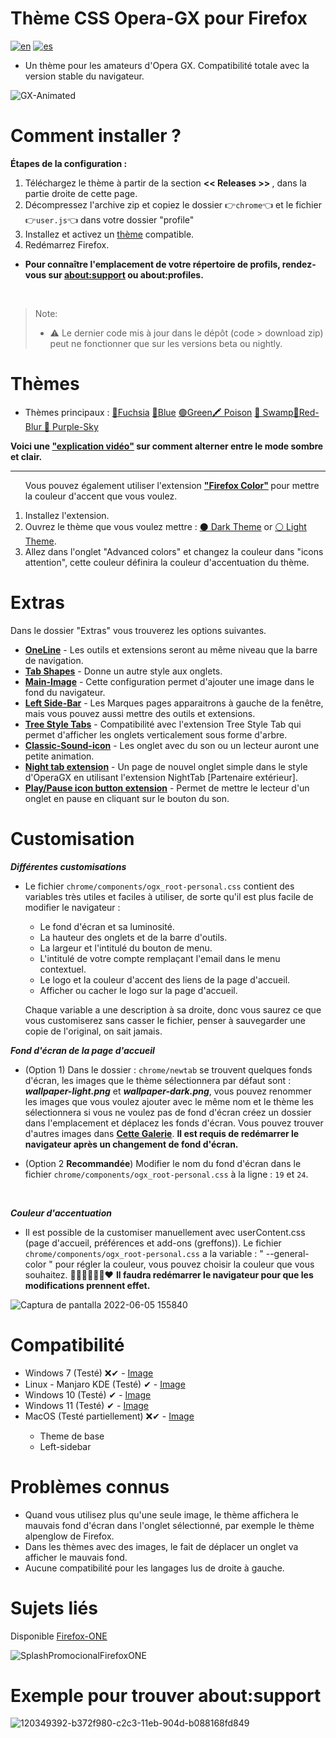 # Thème CSS Opera-GX pour Firefox
[![en](https://img.shields.io/badge/lang-en-red.svg)](https://github.com/Godiesc/firefox-gx/blob/main/README.md)
[![es](https://img.shields.io/badge/lang-es-yellow.svg)](https://github.com/Tintouin/firefox-gx/blob/main/README.es.md)

<ul><li>Un thème pour les amateurs d'Opera GX. Compatibilité totale avec la version stable du navigateur.</li></ul>

![GX-Animated](https://user-images.githubusercontent.com/22057609/210189445-ced79421-3e1e-411b-87ed-1afbff82d9b1.png)

# Comment installer ?

<b>Étapes de la configuration :</b>
<ol>
   <li>Téléchargez le thème à partir de la section <b> << Releases >> </b>, dans la partie droite de cette page. </code></li> 
   <li>Décompressez l'archive zip et copiez le dossier 👉<code>chrome</code>👈 et le fichier 👉<code>user.js</code>👈 dans votre dossier "profile" </li>
   <li>Installez et activez un <a href="https://github.com/Godiesc/firefox-gx#temas---themes" >thème</a> compatible.</li>
   <li>Redémarrez Firefox. </li>
</ol>

<ul><li><p><b> Pour connaître l'emplacement de votre répertoire de profils, rendez-vous sur <a href="https://github.com/Godiesc/firefox-gx#example-of-aboutsupport"> about:support</a> ou about:profiles.</b></p></li></ul>
</br>

> <p>Note:<ul><li>⚠ Le dernier code mis à jour dans le dépôt (code > download zip) peut ne fonctionner que sur les versions beta ou nightly.</li></ul></p>

# Thèmes
<ul><li>Thèmes principaux : <a href= "https://addons.mozilla.org/es/firefox/addon/beautiful-opera-gx-fucsia/">🔴Fuchsia</a> <a href= "https://addons.mozilla.org/es/firefox/addon/beautiful-opera-gx-blue/">🔵Blue</a> <a href= "https://addons.mozilla.org/es/firefox/addon/beautiful-gx-green/" >🟢Green</a><a href= "https://addons.mozilla.org/es/firefox/addon/beautiful-poison/" >🖍 Poison</a> <a href= "https://addons.mozilla.org/es/firefox/addon/beautiful-swamp-in-autumn/" >🎑 Swamp</a><a href= "https://addons.mozilla.org/es/firefox/addon/beautiful-red-blur/">🌈Red-Blur</a><a href= "https://addons.mozilla.org/es/firefox/addon/beautiful-purple-sky/"> 🌆 Purple-Sky</a> </li></ul>
   
<p><b>Voici une <a href="https://imgur.com/a/0ZASdRb">"explication vidéo"</a> sur comment alterner entre le mode sombre et clair.</b></p>

<hr size=1px;border-style=dotted;color="#50505050" />
 
<ol><p>Vous pouvez également utiliser l'extension <b><a href="https://addons.mozilla.org/es/firefox/addon/firefox-color/">"Firefox Color"</a> </b> pour mettre la couleur d'accent que vous voulez.</p>
<li>Installez l'extension.</li>
<li> Ouvrez le thème que vous voulez mettre : <a href="https://color.firefox.com/?theme=XQAAAAJWBAAAAAAAAABBKYhm849SCicxcUfbB38oKRicm6da8pC6zcajvXUxVWhow0XG5K6BSwfdWytulM34uzM3LhuZvlDLNlGrQWcJvtOkdch_qcsPVi0nURBtsyHwEHcPSSdZBUPlEd-vDQwNy7595jjXYHVUDZw8QUFX13YJoRcCcwEU_Dzw709yH1YhjPaZd9vc7d_pmujWu5Wak7eyIlDRz7msPTiOUQAGJk08pOmPGTlzqfqv_zVenGs8n34O-pwABvBa3bniENYtOjF2zG6a1clmNiITgbNcIb_62b4a9Yemcqv7EZHQrCW7zmsAvNSloPy7oL6whNUFLSwbI6Mw5vgLa-hxr68dhAHr1ci0sPBuzH4X2v7tLQo5vKFoUH93wsR4AwL9J43ZXmO9TER1RnH2xUG4I0NvW4qxmJjIat-ppv43c0-fRci1Bj6noY7L9y6poRreLfdGKUXGbKH0FLlRHhs-Bia-AWSh_UuNqz1ILqetzdDWEtHtq2xzUlsh56YTwVUn1MCnjH3ms_M2oZCiP5nz8yVJeLgQPR0F6WFW4nJItk3xtTf9kvzHolSRcToly_Y8OTydALDLYe28MG_QaZDIhDmgJYn8pIdOSufv2FBPdGAxKQXqhhzhzNqEIz5uMi4Jz4ap3D7S1LXeRP_7RdGY"> ⚫ Dark Theme</a> or <a href="https://color.firefox.com/?theme=XQAAAAKEBAAAAAAAAABBKYhm849SCicxcUfbB38oKRicm6da8pvltSB9WkV2c-XLRbQ1Oez1zWXjUJZMfxQUKzTC_-cAsWtnZjVBpeauBmTjVBPomCKsNVE80fvRwY-rJ65R4jKCyUVJUxrFBxVOxkA_Rxvv8TOD070oV0UwW995RyQV9JG-qcd5cFRiuYzkoOoHlCuFUVFtPj-_VSSr0BzL4pxY0IpdnWN0KWhRBmt3bJSbrY2SZACmpn1-skZEU9Pl7kzFVSTXlVU1skeP3kB-2KFUyqRH8Bq3xQ7pvZUvgKGdOF1eMnUXONJyIXPMhZtlrI7Obxy9YLSETBcgDeTe9bxN3BBYKOuF10prltedblsTxpIdNNgEoG2yh9uTnk3c89KqyaYqsomU-bkA9mnxUzpdUGedTZy2yRp9rBdPL4OdYjxI6RX_vOIwZIreHwYr6bE18aOxjMyNAVkKeN7DlxTjNUXmGPcEA0AEAdibEk3tv-OZ9gM8LqxIC0vu9IQNCetSFNPUfnFa2mp-WLBnl9jxa_r-5geKcLuM29u1Tc1YVcfuE0T38PfAh6RtjUPUGW6AhKR5Q25wKre_e_CN-gF5_EA1eeTI_-9-6wg"> ⚪ Light Theme</a>.</li>
<li> Allez dans l'onglet "Advanced colors" et changez la couleur dans "icons attention", cette couleur définira la couleur d'accentuation du thème.</li></ol>

# Extras
<p>Dans le dossier "Extras" vous trouverez les options suivantes.</p>
<ul><li><a href="https://github.com/Godiesc/firefox-gx/tree/main/Extras/OneLine"><b>OneLine</b></a> - Les outils et extensions seront au même niveau que la barre de navigation.</li>
<li><a href="https://github.com/Godiesc/firefox-gx/tree/main/Extras/Tab-Shapes"><b>Tab Shapes</b></a> - Donne un autre style aux onglets.</li>
<li><a href="https://github.com/Godiesc/firefox-gx/tree/main/Extras/Main-Image"><b>Main-Image</b></a></a> - Cette configuration permet d'ajouter une image dans le fond du navigateur.</li>
<li><a href="https://github.com/Godiesc/firefox-gx/tree/main/Extras/Left-SideBar"><b>Left Side-Bar</b></a> - Les Marques pages apparaitrons à gauche de la fenêtre, mais vous pouvez aussi mettre des outils et extensions.</li>
<li><a href="https://github.com/Godiesc/firefox-gx/tree/main/Extras/TreeStyle-tabs"><b>Tree Style Tabs</b></a> - Compatibilité avec l'extension Tree Style Tab qui permet d'afficher les onglets verticalement sous forme d'arbre.</li>
<li><a href="https://github.com/Godiesc/firefox-gx/tree/main/Extras/Classic-Sound-icon"><b>Classic-Sound-icon</b></a> - Les onglet avec du son ou un lecteur auront une petite animation.</li>
<li><a href="https://github.com/MemeMan404/GX-NewTab-using-NightTab"><b>Night tab extension</b></a> - Un page de nouvel onglet simple dans le style d'OperaGX en utilisant l'extension NightTab [Partenaire extérieur].</li>
<li><a href="https://github.com/Godiesc/firefox-gx/tree/main/Extras/Play-Pause"><b>Play/Pause icon button extension</b></a> - Permet de mettre le lecteur d'un onglet en pause en cliquant sur le bouton du son.</li>
</ul>

# Customisation

<b><i>Différentes customisations</i></b>
<ul>
<li><p>Le fichier <code>chrome/components/ogx_root-personal.css</code> contient des variables très utiles et faciles à utiliser, de sorte qu'il est plus facile de modifier le navigateur :</p>
<ul>
<li>Le fond d'écran et sa luminosité.</li>
<li>La hauteur des onglets et de la barre d'outils.</li>
<li>La largeur et l'intitulé du bouton de menu.</li>
<li>L'intitulé de votre compte remplaçant l'email dans le menu contextuel.</li>
<li>Le logo et la couleur d'accent des liens de la page d'accueil.</li>
<li>Afficher ou cacher le logo sur la page d'accueil.</li>
</ul>
<p>Chaque variable a une description à sa droite, donc vous saurez ce que vous customiserez sans casser le fichier, penser à sauvegarder une copie de l'original, on sait jamais.</p></li></ul>

<b><i>Fond d'écran de la page d'accueil</i></b>
<ul>
   <li><p>(Option 1) Dans le dossier : <code>chrome/newtab</code> se trouvent quelques fonds d'écran, les images que le thème sélectionnera par défaut sont : <b><i>wallpaper-light.png</i></b> et <b><i>wallpaper-dark.png</i></b>, vous pouvez renommer les images que vous voulez ajouter avec le même nom et le thème les sélectionnera si vous ne voulez pas de fond d'écran créez un dossier dans l'emplacement et déplacez les fonds d'écran. Vous pouvez trouver d'autres images dans <a href="https://imgur.com/a/j78IhJN"><b>Cette Galerie</b></a>. <b>Il est requis de redémarrer le navigateur après un changement de fond d'écran.</b></p></li>
<li><p>(Option 2 <b>Recommandée</b>) Modifier le nom du fond d'écran dans le fichier <code>chrome/components/ogx_root-personal.css</code> à la ligne : <code>19</code> et <code>24</code>.<p></li></ul></br>

<b><i>Couleur d'accentuation</i></b>
<ul>
<li><p>Il est possible de la customiser manuellement avec userContent.css (page d'accueil, préférences et add-ons (greffons)). Le fichier <code>chrome/components/ogx_root-personal.css</code> a la variable : " --general-color " pour régler la couleur, vous pouvez choisir la couleur que vous souhaitez. 💙💚💜🤎💛🧡❤ <b>Il faudra redémarrer le navigateur pour que les modifications prennent effet. </b></p></li></ul>

![Captura de pantalla 2022-06-05 155840](https://user-images.githubusercontent.com/22057609/172070426-0de79289-eaa3-4826-ac62-af6230cdf877.png)

# Compatibilité

<ul><li>Windows 7 (Testé) ❌✔ - <a href="https://github.com/Godiesc/firefox-gx/discussions/70">Image</a></li>
<li>Linux - Manjaro KDE (Testé) ✔ - <a href="https://imgur.com/a/Byo3Mn7">Image</a></li>
<li>Windows 10 (Testé) ✔ - <a href="https://imgur.com/a/aYl8fjn">Image</a></li>
<li>Windows 11 (Testé) ✔ - <a href="https://user-images.githubusercontent.com/6202392/168166690-b9f232c7-ff0e-4107-95f0-2910f1c3c6fb.png" >Image</a></li>
<li>MacOS (Testé partiellement) ❌✔ - <a href="https://i.imgur.com/Y6V0dwr.png"> Image</a></li><ul><li>Theme de base</li><li>Left-sidebar</li></ul>
</ul>

# Problèmes connus
<ul>
<li>Quand vous utilisez plus qu'une seule image, le thème affichera le mauvais fond d'écran dans l'onglet sélectionné, par exemple le thème alpenglow de Firefox.</li>
<li>Dans les thèmes avec des images, le fait de déplacer un onglet va afficher le mauvais fond.</li>
<li>Aucune compatibilité pour les langages lus de droite à gauche.</li>
</ul>

# Sujets liés
Disponible [Firefox-ONE](https://github.com/Godiesc/firefox-one)

![SplashPromocionalFirefoxONE](https://github.com/Godiesc/firefox-one/assets/22057609/453c2917-8cee-4424-b550-e4e38f492c84)

# Exemple pour trouver about:support

![120349392-b372f980-c2c3-11eb-904d-b088168fd849](https://user-images.githubusercontent.com/22057609/156908375-824f8679-56a5-4d09-a86f-353a7f61135e.png)

